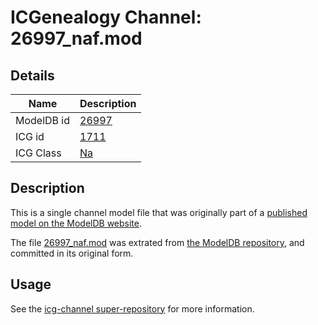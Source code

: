 # ICGenealogy Channel: 26997\_naf.mod

## Details

Name | Description
---- | -----------
ModelDB id | [26997](http://senselab.med.yale.edu/ModelDB/ShowModel.cshtml?model=26997)
ICG id | [1711](http://icg.neurotheory.ox.ac.uk/channels/2/1711)
ICG Class | [Na](http://icg.neurotheory.ox.ac.uk/channels/2)

## Description

This is a single channel model file that was originally part of a [published model on the ModelDB website](http://senselab.med.yale.edu/mModelDB/ShowModel.cshtml?model=26997).

The file [26997\_naf.mod](26997_naf.mod) was extrated from [the ModelDB repository](http://senselab.med.yale.edu/ModelDB/ShowModel.cshtml?model=26997), and committed in its original form.

## Usage

See the [icg-channel super-repository](https://github.com/icgenealogy/icg-channels) for more information.